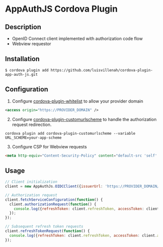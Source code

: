AppAuthJS Cordova Plugin
========================

## Description
* OpenID Connect client implemented with authorization code flow
* Webview requestor

## Installation

```
$ cordova plugin add https://github.com/luisvillenah/cordova-plugin-app-auth-js.git
```

## Configuration

1. Configure [cordova-plugin-whitelist](https://github.com/apache/cordova-plugin-whitelist) to allow your provider domain
```xml
<access origin="https://PROVIDER_DOMAIN" />
```

2. Configure [cordova-plugin-customurlscheme](https://github.com/EddyVerbruggen/Custom-URL-scheme) to handle the authorization request redirection.

```
cordova plugin add cordova-plugin-customurlscheme --variable URL_SCHEME=your-app-scheme
```

3. Configure CSP for Webview requests

```html
<meta http-equiv="Content-Security-Policy" content="default-src 'self' data: gap: https://ssl.gstatic.com 'unsafe-eval' https://PROVIDER_DOMAIN; style-src 'self' 'unsafe-inline'; media-src *; img-src 'self' data: content:;">
```

## Usage

```javascript
// Client initialization
client = new AppAuthJs.OIDCClient({issuerUrl: 'https://PROVIDER_DOMAIN/ISSUER', redirectUri: 'your-app-scheme://authCallback', clientId: 'clientID', scopes: 'openid'});

// Authorization request
client.fetchServiceConfiguration(function() {
  client.authorizationRequest(function() {
    console.log({refreshToken: client.refreshToken, accessToken: client.accessToken, idToken: client.idToken});
  });
});

// Subsequent refresh token requests
client.refreshTokenRequest(function() {
  console.log({refreshToken: client.refreshToken, accessToken: client.accessToken, idToken: client.idToken});
});
```
